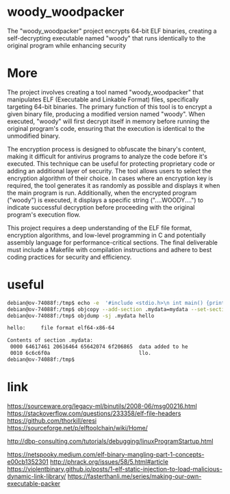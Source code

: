 # woody_woodpacker
The "woody_woodpacker" project encrypts 64-bit ELF binaries, creating a self-decrypting executable named "woody" that runs identically to the original program while enhancing security

# More
The project involves creating a tool named "woody_woodpacker" that manipulates ELF (Executable and Linkable Format) files, specifically targeting 64-bit binaries. The primary function of this tool is to encrypt a given binary file, producing a modified version named "woody". When executed, "woody" will first decrypt itself in memory before running the original program's code, ensuring that the execution is identical to the unmodified binary.

The encryption process is designed to obfuscate the binary's content, making it difficult for antivirus programs to analyze the code before it's executed. This technique can be useful for protecting proprietary code or adding an additional layer of security. The tool allows users to select the encryption algorithm of their choice. In cases where an encryption key is required, the tool generates it as randomly as possible and displays it when the main program is run. Additionally, when the encrypted program ("woody") is executed, it displays a specific string ("....WOODY....") to indicate successful decryption before proceeding with the original program's execution flow.

This project requires a deep understanding of the ELF file format, encryption algorithms, and low-level programming in C and potentially assembly language for performance-critical sections. The final deliverable must include a Makefile with compilation instructions and adhere to best coding practices for security and efficiency.

# useful
```bash
debian@ov-74088f:/tmp$ echo -e  '#include <stdio.h>\n int main() {printf("hello world");}' | gcc  -x c - -c  -o hello.o
debian@ov-74088f:/tmp$ objcopy --add-section .mydata=mydata --set-section-flags .mydata=noload,readonly hello.o hello2.o
debian@ov-74088f:/tmp$ objdump -sj .mydata hello

hello:     file format elf64-x86-64

Contents of section .mydata:
 0000 64617461 20616464 65642074 6f206865  data added to he
 0010 6c6c6f0a                             llo.            
debian@ov-74088f:/tmp$ 
```


# link
https://sourceware.org/legacy-ml/binutils/2008-06/msg00216.html
https://stackoverflow.com/questions/233358/elf-file-headers
https://github.com/thorkill/eresi
https://sourceforge.net/p/elftoolchain/wiki/Home/

http://dbp-consulting.com/tutorials/debugging/linuxProgramStartup.html

https://netspooky.medium.com/elf-binary-mangling-part-1-concepts-e00cb1352301
http://phrack.org/issues/58/5.html#article
https://violentbinary.github.io/posts/1-elf-static-injection-to-load-malicious-dynamic-link-library/
https://fasterthanli.me/series/making-our-own-executable-packer
